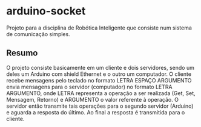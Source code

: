 # arduino-socket
Projeto para a disciplina de Robótica Inteligente que consiste num sistema de comunicação simples.

## Resumo

O projeto consiste basicamente em um cliente e dois servidores, sendo um deles um Arduino com shield Ethernet e o outro um computador. O cliente recebe mensagens pelo teclado no formato LETRA ESPAÇO ARGUMENTO envia mensagens para o servidor (computador) no formato LETRA ARGUMENTO, onde LETRA representa a operação a ser realizada (Get, Set, Mensagem, Retorno) e ARGUMENTO o valor referente à operação. O servidor então transmite tais operações para o segundo servidor (Arduino) e aguarda a resposta do último. Ao final a resposta é transmitida para o cliente.
